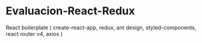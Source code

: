 # Evaluacion-React-Redux
React boilerplate ( create-react-app, redux, ant design, styled-components, react router v4, axios )
